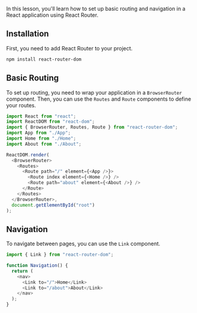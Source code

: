 
In this lesson, you'll learn how to set up basic routing and navigation in a React application using React Router.

## Installation

First, you need to add React Router to your project.

```bash
npm install react-router-dom
```

## Basic Routing

To set up routing, you need to wrap your application in a `BrowserRouter` component. Then, you can use the `Routes` and `Route` components to define your routes.

```javascript
import React from "react";
import ReactDOM from "react-dom";
import { BrowserRouter, Routes, Route } from "react-router-dom";
import App from "./App";
import Home from "./Home";
import About from "./About";

ReactDOM.render(
  <BrowserRouter>
    <Routes>
      <Route path="/" element={<App />}>
        <Route index element={<Home />} />
        <Route path="about" element={<About />} />
      </Route>
    </Routes>
  </BrowserRouter>,
  document.getElementById("root")
);
```

## Navigation

To navigate between pages, you can use the `Link` component.

```javascript
import { Link } from "react-router-dom";

function Navigation() {
  return (
    <nav>
      <Link to="/">Home</Link>
      <Link to="/about">About</Link>
    </nav>
  );
}
